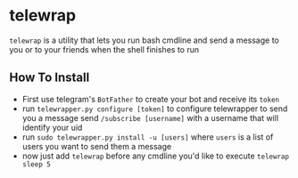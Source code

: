 # telewrap

`telewrap` is a utility that lets you run bash cmdline
and send a message to you or to your friends when the shell finishes
to run

## How To Install

* First use telegram's `BotFather` to create your bot and receive its `token`
* run `telewrapper.py configure [token]`  to configure telewrapper to send you a message
  send `/subscribe [username]` with a username that will identify your uid
* run `sudo telewrapper.py install -u [users]` where `users` is a list of users
  you want to send them a message
* now just add `telewrap` before any cmdline you'd like to execute `telewrap sleep 5`
